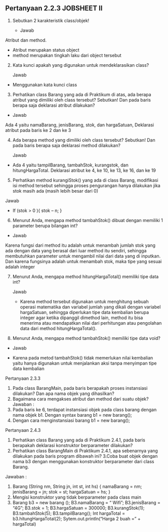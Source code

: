 ## Pertanyaan 2.2.3 JOBSHEET II


1.	Sebutkan 2 karakteristik class/objek! 
	
	-  Jawab
	 
Atribut dan method.
-	Atribut merupakan status object 
-	method merupakan tingkah laku dari object tersebut
	
2.	Kata kunci apakah yang digunakan untuk mendeklarasikan class? 

	 Jawab
	
- Menggunakan kata kunci class

3.	Perhatikan class Barang yang ada di Praktikum di atas, ada berapa atribut yang dimiliki oleh class tersebut? Sebutkan! Dan pada baris berapa saja deklarasi atribut dilakukan? 

- Jawab

Ada 4 yaitu namaBarang, jenisBarang, stok, dan hargaSatuan, Deklarasi atribut pada baris ke 2 dan ke 3

4.	Ada berapa method yang dimiliki oleh class tersebut? Sebutkan! Dan pada baris berapa saja deklarasi method dilakukan? 

	 Jawab
	
- Ada 4 yaitu tampilBarang, tambahStok, kurangstok, dan hitungHargaTotal.
Deklarasi atribut ke 4, ke 10, ke 13, ke 16, dan ke 19

5.	Perhatikan method kurangiStok() yang ada di class Barang, modifikasi isi method tersebut sehingga proses pengurangan hanya dilakukan jika stok masih ada (masih lebih besar dari 0)
 
Jawab

- If (stok > 0 ){ 
stok – n;
}

6.	Menurut Anda, mengapa method tambahStok() dibuat dengan memiliki 1 parameter berupa bilangan int? 

- Jawab 

Karena fungsi dari method itu adalah untuk menambah jumlah stok yang ada dengan data yang berasal dari luar method itu sendiri, sehingga membutuhkan parameter untuk mengambil nilai dari data yang di inputkan. Dan karena fungsinya adalah untuk menambah stok, maka tipe yang sesuai adalah integer 

7.	Menurut Anda, mengapa method hitungHargaTotal() memiliki tipe data int? 

	 Jawab
	 
	- Karena method tersebut digunakan untuk menghitung sebuah operasi matematika dan variabel jumlah yang dikali dengan variabel hargaSatuan, sehingga diperlukan tipe data kembalian berupa integer agar ketika dipanggil dimethod lain, method itu bisa menerima atau mendapatkan nilai dari perhitungan atau pengolahan data dari method hitungHargaTotal().

8.	Menurut Anda, mengapa method tambahStok() memiliki tipe data void?

-	Jawab

-	Karena pada metod tambahStok() tidak memerlukan nilai kembalian yaitu hanya digunakan untuk menjalankan aksi tanpa menyimpan tipe data kembalian



Pertanyaan 2.3.3
1. Pada class BarangMain, pada baris berapakah proses instansiasi dilakukan? Dan apa nama objek yang dihasilkan? 
2. Bagaimana cara mengakses atribut dan method dari suatu objek?
Jawaban :
1.	Pada baris ke 6, terdapat instansiasi objek pada class barang dengan nama objek b1. Dengan syntax barang b1 = new barang();
2.	Dengan cara  menginstansiasi barang b1 = new barang();







Pertanyaan 2.4.3

1. Perhatikan class Barang yang ada di Praktikum 2.4.1, pada baris berapakah deklarasi konstruktor berparameter dilakukan? 
2. Perhatikan class BarangMain di Praktikum 2.4.1, apa sebenarnya yang dilakukan pada baris program dibawah ini?
3.Coba buat objek dengan nama b3 dengan menggunakan konstruktor berparameter dari class Barang.

Jawaban :  
1.	Barang (String nm, String jn, int st, int hs) {
namaBarang = nm;
jenisBarang = jn;
stok = st;
hargaSatuan = hs;
}
2.	Mengisi konstruktor yang tidak berparameter pada class main
3.	Barang b3 = new barang ();
B3.namaBarang = “ Wifi”;
B3.jenisBarang = “4G”;
B3.stok = 1;
B3.hargaSatuan = 300000;
B3.kurangStok(1);
B3.tambahStok(5);
B3.tampilBarang();
Int hargaTotal = b3.hitungHargaTotal(2);
Sytem.out.println(“Harga 2 buah =” + hargaTotal)
























